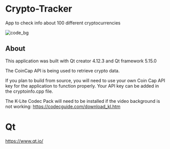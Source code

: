 # Crypto-Tracker
 App to check info about 100 different cryptocurrencies  
 
![code_bg](https://user-images.githubusercontent.com/22214754/141690798-2e974d81-b455-4ab6-a2fe-f42102b60006.gif)    

## About

This application was built with Qt creator 4.12.3 and Qt framework 5.15.0  

The CoinCap API is being used to retrieve crypto data.   

If you plan to build from source, you will need to use your own Coin Cap API key for the application to function properly. Your API key can be added in the cryptoinfo.cpp file.  

The K-Lite Codec Pack will need to be installed if the video background is not working: https://codecguide.com/download_kl.htm  

 # Qt
   https://www.qt.io/



